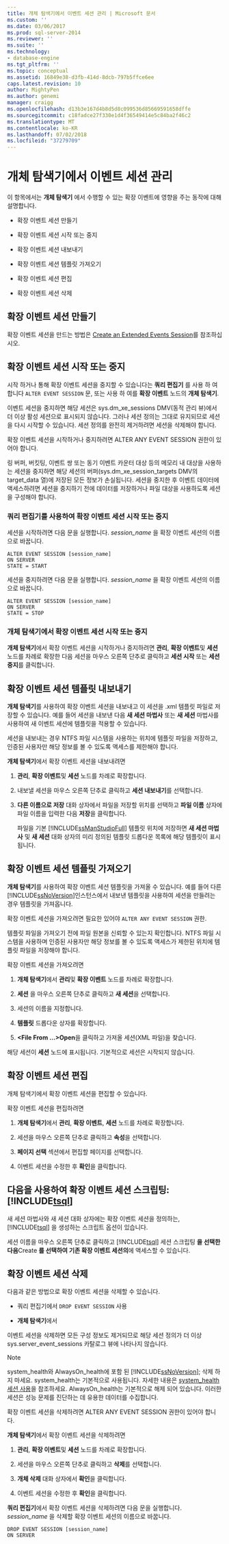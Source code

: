 ```yaml
---
title: 개체 탐색기에서 이벤트 세션 관리 | Microsoft 문서
ms.custom: ''
ms.date: 03/06/2017
ms.prod: sql-server-2014
ms.reviewer: ''
ms.suite: ''
ms.technology:
- database-engine
ms.tgt_pltfrm: ''
ms.topic: conceptual
ms.assetid: 16849e38-d3fb-414d-8dcb-797b5ffce6ee
caps.latest.revision: 10
author: MightyPen
ms.author: genemi
manager: craigg
ms.openlocfilehash: d13b3e167d4b8d5d8c099536d85669591658dffe
ms.sourcegitcommit: c18fadce27f330e1d4f36549414e5c84ba2f46c2
ms.translationtype: MT
ms.contentlocale: ko-KR
ms.lasthandoff: 07/02/2018
ms.locfileid: "37279709"
---
```

# <a name="manage-event-sessions-in-the-object-explorer"></a>개체 탐색기에서 이벤트 세션 관리
  이 항목에서는 **개체 탐색기** 에서 수행할 수 있는 확장 이벤트에 영향을 주는 동작에 대해 설명합니다.  
  
-   확장 이벤트 세션 만들기  
  
-   확장 이벤트 세션 시작 또는 중지  
  
-   확장 이벤트 세션 내보내기  
  
-   확장 이벤트 세션 템플릿 가져오기  
  
-   확장 이벤트 세션 편집  
  
-   확장 이벤트 세션 삭제  
  
## <a name="create-an-extended-events-session"></a>확장 이벤트 세션 만들기  
 확장 이벤트 세션을 만드는 방법은 [Create an Extended Events Session](../../database-engine/create-an-extended-events-session.md)를 참조하십시오.  
  
## <a name="starting-or-stopping-an-extended-events-session"></a>확장 이벤트 세션 시작 또는 중지  
 시작 하거나 통해 확장 이벤트 세션을 중지할 수 있습니다는 **쿼리 편집기** 를 사용 하 여 합니다 `ALTER EVENT SESSION` 문, 또는 사용 하 여를 **확장 이벤트** 노드의 **개체 탐색기**.  
  
 이벤트 세션을 중지하면 해당 세션은 sys.dm_xe_sessions DMV(동적 관리 뷰)에서 더 이상 활성 세션으로 표시되지 않습니다. 그러나 세션 정의는 그대로 유지되므로 세션을 다시 시작할 수 있습니다. 세션 정의를 완전히 제거하려면 세션을 삭제해야 합니다.  
  
 확장 이벤트 세션을 시작하거나 중지하려면 ALTER ANY EVENT SESSION 권한이 있어야 합니다.  
  
 링 버퍼, 버킷팅, 이벤트 쌍 또는 동기 이벤트 카운터 대상 등의 메모리 내 대상을 사용하는 세션을 중지하면 해당 세션의 버퍼(sys.dm_xe_session_targets DMV의 target_data 열)에 저장된 모든 정보가 손실됩니다. 세션을 중지한 후 이벤트 데이터에 액세스하려면 세션을 중지하기 전에 데이터를 저장하거나 파일 대상을 사용하도록 세션을 구성해야 합니다.  
  
### <a name="start-or-stop-an-extended-events-session-using-query-editor"></a>쿼리 편집기를 사용하여 확장 이벤트 세션 시작 또는 중지  
 세션을 시작하려면 다음 문을 실행합니다. *session_name* 을 확장 이벤트 세션의 이름으로 바꿉니다.  
  
```  
ALTER EVENT SESSION [session_name]  
ON SERVER  
STATE = START  
```  
  
 세션을 중지하려면 다음 문을 실행합니다. *session_name* 을 확장 이벤트 세션의 이름으로 바꿉니다.  
  
```  
ALTER EVENT SESSION [session_name]  
ON SERVER  
STATE = STOP  
```  
  
### <a name="start-or-stop-an-extended-events-session-in-object-explorer"></a>개체 탐색기에서 확장 이벤트 세션 시작 또는 중지  
 **개체 탐색기**에서 확장 이벤트 세션을 시작하거나 중지하려면 **관리**, **확장 이벤트**및 **세션** 노드를 차례로 확장한 다음 세션을 마우스 오른쪽 단추로 클릭하고 **세션 시작** 또는 **세션 중지**를 클릭합니다.  
  
## <a name="export-an-extended-events-session-template"></a>확장 이벤트 세션 템플릿 내보내기  
 **개체 탐색기**를 사용하여 확장 이벤트 세션을 내보내고 이 세션을 .xml 템플릿 파일로 저장할 수 있습니다. 예를 들어 세션을 내보낸 다음 **새 세션 마법사** 또는 **새 세션** 마법사를 사용하여 새 이벤트 세션에 템플릿을 적용할 수 있습니다.  
  
 세션을 내보내는 경우 NTFS 파일 시스템을 사용하는 위치에 템플릿 파일을 저장하고, 인증된 사용자만 해당 정보를 볼 수 있도록 액세스를 제한해야 합니다.  
  
 **개체 탐색기**에서 확장 이벤트 세션을 내보내려면  
  
1.  **관리**, **확장 이벤트**및 **세션** 노드를 차례로 확장합니다.  
  
2.  내보낼 세션을 마우스 오른쪽 단추로 클릭하고 **세션 내보내기**를 선택합니다.  
  
3.  **다른 이름으로 저장** 대화 상자에서 파일을 저장할 위치를 선택하고 **파일 이름** 상자에 파일 이름을 입력한 다음 **저장**을 클릭합니다.  
  
     파일을 기본 [!INCLUDE[ssManStudioFull](../../includes/ssmanstudiofull-md.md)] 템플릿 위치에 저장하면 **새 세션 마법사** 및 **새 세션** 대화 상자의 미리 정의된 템플릿 드롭다운 목록에 해당 템플릿이 표시됩니다.  
  
## <a name="import-an-extended-events-session-template"></a>확장 이벤트 세션 템플릿 가져오기  
 **개체 탐색기**를 사용하여 확장 이벤트 세션 템플릿을 가져올 수 있습니다. 예를 들어 다른 [!INCLUDE[ssNoVersion](../../includes/ssnoversion-md.md)]인스턴스에서 내보낸 템플릿을 사용하여 세션을 만들려는 경우 템플릿을 가져옵니다.  
  
 확장 이벤트 세션을 가져오려면 필요한 있어야 `ALTER ANY EVENT SESSION` 권한.  
  
 템플릿 파일을 가져오기 전에 파일 원본을 신뢰할 수 있는지 확인합니다. NTFS 파일 시스템을 사용하며 인증된 사용자만 해당 정보를 볼 수 있도록 액세스가 제한된 위치에 템플릿 파일을 저장해야 합니다.  
  
 확장 이벤트 세션을 가져오려면  
  
1.  **개체 탐색기**에서 **관리**및 **확장 이벤트** 노드를 차례로 확장합니다.  
  
2.  **세션** 을 마우스 오른쪽 단추로 클릭하고 **새 세션**을 선택합니다.  
  
3.  세션의 이름을 지정합니다.  
  
4.  **템플릿** 드롭다운 상자를 확장합니다.  
  
5.  **\<File From …>Open**을 클릭하고 가져올 세션(XML 파일)을 찾습니다.  
  
 해당 세션이 **세션** 노드에 표시됩니다. 기본적으로 세션은 시작되지 않습니다.  
  
## <a name="edit-an-extended-events-session"></a>확장 이벤트 세션 편집  
 개체 탐색기에서 확장 이벤트 세션을 편집할 수 있습니다.  
  
 확장 이벤트 세션을 편집하려면  
  
1.  **개체 탐색기**에서 **관리**, **확장 이벤트**, **세션** 노드를 차례로 확장합니다.  
  
2.  세션을 마우스 오른쪽 단추로 클릭하고 **속성**을 선택합니다.  
  
3.  **페이지 선택** 섹션에서 편집할 페이지를 선택합니다.  
  
4.  이벤트 세션을 수정한 후 **확인**을 클릭합니다.  
  
## <a name="script-an-event-session-definition-using-includetsqlincludestsql-mdmd"></a>다음을 사용하여 확장 이벤트 세션 스크립팅: [!INCLUDE[tsql](../../includes/tsql-md.md)]  
 새 세션 마법사와 새 세션 대화 상자에는 확장 이벤트 세션을 정의하는, [!INCLUDE[tsql](../../includes/tsql-md.md)] 을 생성하는 스크립트 옵션이 있습니다.  
  
 세션 이름을 마우스 오른쪽 단추로 클릭하고 [!INCLUDE[tsql](../../includes/tsql-md.md)] 세션 스크립팅 **을 선택한 다음**Create **를 선택하여 기존 확장 이벤트 세션의**에 액세스할 수 있습니다.  
  
## <a name="delete-an-extended-events-session"></a>확장 이벤트 세션 삭제  
 다음과 같은 방법으로 확장 이벤트 세션을 삭제할 수 있습니다.  
  
-   쿼리 편집기에서 `DROP EVENT SESSION` 사용  
  
-   **개체 탐색기**에서  
  
 이벤트 세션을 삭제하면 모든 구성 정보도 제거되므로 해당 세션 정의가 더 이상 sys.server_event_sessions 카탈로그 뷰에 나타나지 않습니다.  
  
> [!NOTE]  
>  system_health와 AlwaysOn_health에 포함 된 [!INCLUDE[ssNoVersion](../../includes/ssnoversion-md.md)]; 삭제 하지 마세요. system_health는 기본적으로 사용됩니다. 자세한 내용은 [system_health 세션 사용](use-the-ssms-xe-profiler.md)을 참조하세요. AlwaysOn_health는 기본적으로 해제 되어 있습니다. 이러한 세션은 성능 문제를 진단하는 데 유용한 데이터를 수집합니다.  
  
 확장 이벤트 세션을 삭제하려면 ALTER ANY EVENT SESSION 권한이 있어야 합니다.  
  
 **개체 탐색기**에서 확장 이벤트 세션을 삭제하려면  
  
1.  **관리**, **확장 이벤트**및 **세션** 노드를 차례로 확장합니다.  
  
2.  세션을 마우스 오른쪽 단추로 클릭하고 **삭제**를 선택합니다.  
  
3.  **개체 삭제** 대화 상자에서 **확인**을 클릭합니다.  
  
4.  이벤트 세션을 수정한 후 **확인**을 클릭합니다.  
  
 **쿼리 편집기**에서 확장 이벤트 세션을 삭제하려면 다음 문을 실행합니다. *session_name* 을 삭제할 확장 이벤트 세션의 이름으로 바꿉니다.  
  
```  
DROP EVENT SESSION [session_name]  
ON SERVER  
```  
  
  
